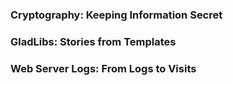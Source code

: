 <h3>Cryptography: Keeping Information Secret</h3>
<h3>GladLibs: Stories from Templates</h3>
<h3>Web Server Logs: From Logs to Visits</h3>
